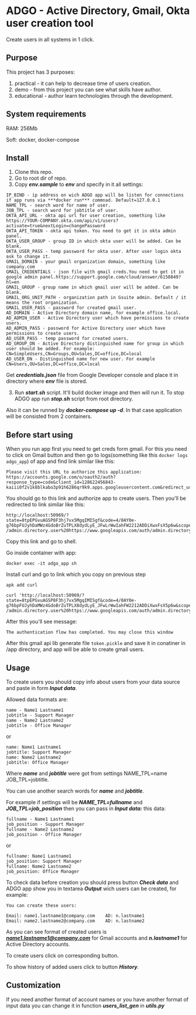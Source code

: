 # ADGO - Active Directory, Gmail, Okta user creation tool

Create users in all systems in 1 click.

## Purpose

This project has 3 purposes:
1. practical - it can help to decrease time of users creation.
2. demo - from this project you can see what skills have author.
3. educational - author learn technologies through the development.

## System requirements

RAM: 256Mb

Soft: docker, docker-compose

## Install

1. Clone this repo.
2. Go to root dir of repo.
3. Copy ***env.sample*** to ***env*** and specify in it all settings:
```
IP_BIND - ip address on wich ADGO app will be listen for connections if app runs via ***docker run*** commnad. Default=127.0.0.1
NAME_TPL - search word for name of user.
JOB_TPL - search word for jobtitle of user.
OKTA_API_URL - okta api url for user creation, something like https://YOUR-COMPANY.okta.com/api/v1/users?activate=true&nextLogin=changePassword
OKTA_API_TOKEN - okta api token. You need to get it in okta admin panel.
OKTA_USER_GROUP - group ID in which okta user will be added. Can be blank.
OKTA_USER_PASS - temp password for okta user. After user login okta ask to change it.
GMAIL_DOMAIN - your gmail organization domain, something like company.com
GMAIL_CREDENTIALS - json file with gmail creds.You need to get it in google admin panel.https://support.google.com/cloud/answer/6158849?hl=en
GMAIL_GROUP - group name in which gmail user will be added. Can be blank.
GMAIL_ORG_UNIT_PATH - organization path in Gsuite admin. Default / it means the root organization.
GMAIL_USER_PASS - password for created gmail user.
AD_DOMAIN - Active Directory domain name, for example office.local.
AD_ADMIN_USER - Active Directory user which have permissions to create users.
AD_ADMIN_PASS - password for Active Directory user which have permissions to create users.
AD_USER_PASS - temp password for created users.
AD_GROUP_DN - Active Directory distinguished name for group in which user should be added. For example: CN=SimpleUsers,CN=Groups,OU=Sales,DC=office,DC=local
AD_USER_DN - Distinguished name for new user. For example CN=Users,OU=Sales,DC=office,DC=local
```

Get ***credentials.json*** file from Google Developer console and place it in directory where ***env*** file is stored.

3. Run ***start.sh*** script. It'll build docker image and then will run it.
To stop ADGO app run ***stop.sh*** script from root directory.

Also it can be runned by ***docker-compose up -d***. In that case application will be consisted from 2 containers.


## Before start using
When you run app first you need to get creds form gmail. For this you need to click on Gmail button and then go to logs(something like this ```docker logs adgo_app```) of app and find link similar like this:
```
Please visit this URL to authorize this application: https://accounts.google.com/o/oauth2/auth?response_type=code&client_id=128622456843-kaiii0f2v1k8blkabo3p91h6286qr9k9.apps.googleusercontent.com&redirect_uri=http%3A%2F%2Flocalhost%3A50969%2F&scope=https%3A%2F%2Fwww.googleapis.com%2Fauth%2Fadmin.directory.user+https%3A%2F%2Fwww.googleapis.com%2Fauth%2Fadmin.directory.group&state=8tpEPGvuAGSP8F3hj7vx5MgqIMISgf&access_type=offline
```
You should go to this link and authorize app to create users.
Then you'll be redirected to link similar like this:

```
http://localhost:50969/?state=8tpEPGvuAGSP8F3hj7vx5MgqIMISgf&code=4/0AY0e-g76bpFUJyhDaMWz4GdoBrZuTPLX8dydLyE_JFwLrWwIahFW2212ADDiXwxFsX5p6w&scope=https://www.googleapis.com/auth
/admin.directory.user%20https://www.googleapis.com/auth/admin.directory.group
```
Copy this link and go to shell.

Go inside container with app:
```
docker exec -it adgo_app sh

```
Install curl and go to link which you copy on previous step
```
apk add curl

curl 'http://localhost:50969/?state=8tpEPGvuAGSP8F3hj7vx5MgqIMISgf&code=4/0AY0e-g76bpFUJyhDaMWz4GdoBrZuTPLX8dydLyE_JFwLrWwIahFW2212ADDiXwxFsX5p6w&scope=https://www.googleapis.com/auth
/admin.directory.user%20https://www.googleapis.com/auth/admin.directory.group'

```

After this you'll see message:
```
The authentication flow has completed. You may close this window
```

After this gmail api lib generate file ```token.pickle``` and save it in conatiner in /app directory, and app will be able to create gmail users.


## Usage
To create users you should copy info about users from your data source and paste in form ***Input data***.

Allowed data formats are:

```
name - Name1 Lastname1
jobtitle - Support Manager
name - Name2 Lastname2
jobtitle - Office Manager
```
or
```
name: Name1 Lastname1
jobtitle: Support Manager
name: Name2 Lastname2
jobtitle: Office Manager
```
Where ***name*** and ***jobtitle*** were got from settings NAME_TPL=name JOB_TPL=jobtitle.

You can use another search words for ***name*** and ***jobtitle***.

For example if settings will be ***NAME_TPL=fullname*** and ***JOB_TPL=job_position*** then you can pass in ***Input data:*** this data:

```
fullname - Name1 Lastname1
job_position - Support Manager
fullname - Name2 Lastname2
job_position - Office Manager
```
or
```
fullname: Name1 Lastname1
job_position: Support Manager
fullname: Name2 Lastname2
job_position: Office Manager
```


To check data before creation you should press button ***Check data*** and ADGO app show you in textarea ***Output*** wich users can be created, for example:
```
You can create these users:

Email: name1.lastname1@company.com    AD: n.lastname1
Email: name2.lastname2@company.com    AD: n.lastname2
```
As you can see format of created users is ***name1.lastname1@company.com***  for Gmail accounts and ***n.lastname1*** for Active Directory accounts.

To create users click on corresponding button.

To show history of added users click to button ***History***.

## Customization
If you need another format of account names or you have another format of input data you can change it in function ***users_list_gen*** in ***utils.py***
